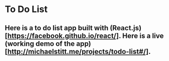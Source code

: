 # To Do List

## Here is a to do list app built with (React.js)[https://facebook.github.io/react/].  Here is a live (working demo of the app)[http://michaelstitt.me/projects/todo-list#/].